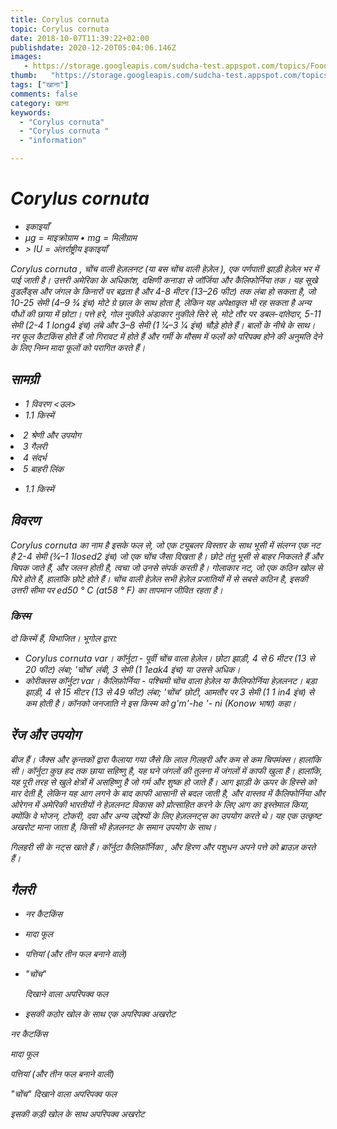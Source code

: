 ```yaml
---
title: Corylus cornuta 
topic: Corylus cornuta
date: 2018-10-07T11:39:22+02:00
publishdate: 2020-12-20T05:04:06.146Z
images: 
   - https://storage.googleapis.com/sudcha-test.appspot.com/topics/Food/corylus_cornuta/1.jpeg
thumb:   "https://storage.googleapis.com/sudcha-test.appspot.com/topics/Food/corylus_cornuta/thumb.jpeg"
tags: ["खाना"]
comments: false
category: खाना
keywords: 
  - "Corylus cornuta"
  - "Corylus cornuta "
  - "information"

---
```

<h1> <i> Corylus cornuta </​​i> </h1> <p> </p> <ul> <li> इकाइयाँ </li> <li> μg = माइक्रोग्राम • mg = मिलीग्राम </li> <li> > IU = अंतर्राष्ट्रीय इकाइयाँ </li> </ul> <p> <i> Corylus cornuta </​​i>, चोंच वाली हेज़लनट (या बस <i> चोंच वाली हेज़ेल </i>), एक पर्णपाती झाड़ी हेज़ेल भर में पाई जाती है। उत्तरी अमेरिका के अधिकांश, दक्षिणी कनाडा से जॉर्जिया और कैलिफोर्निया तक। यह सूखे वुडलैंड्स और जंगल के किनारों पर बढ़ता है और 4-8 मीटर (13–26 फीट) तक लंबा हो सकता है, जो 10-25 सेमी (4–9 3⁄4 इंच) मोटे ग्रे छाल के साथ होता है, लेकिन यह अपेक्षाकृत भी रह सकता है अन्य पौधों की छाया में छोटा। पत्ते हरे, गोल नुकीले अंडाकार नुकीले सिरे से, मोटे तौर पर डबल-दांतेदार, 5-11 सेमी (2-4 1 long4 इंच) लंबे और 3–8 सेमी (1 1⁄4–3 1⁄4 इंच) चौड़े होते हैं। बालों के नीचे के साथ। नर फूल कैटकिंस होते हैं जो गिरावट में होते हैं और गर्मी के मौसम में फलों को परिपक्व होने की अनुमति देने के लिए निम्न मादा फूलों को परागित करते हैं। </p> <h2> सामग्री </h2> <ul> <li> 1 विवरण <उल> <li> 1.1 किस्में </li> </ul> </li> <li> 2 श्रेणी और उपयोग </li> <li> 3 गैलरी </li> <li> 4 संदर्भ </li> <li > 5 बाहरी लिंक </li> </ul> <ul> <li> 1.1 किस्में </li> </ul> <h2> विवरण </h2> <p> <i> Corylus cornuta </​​i> का नाम है इसके फल से, जो एक ट्यूबलर विस्तार के साथ भूसी में संलग्न एक नट है 2-4 सेमी (3⁄4–1 1losed2 इंच) जो एक चोंच जैसा दिखता है। छोटे तंतु भूसी से बाहर निकलते हैं और चिपक जाते हैं, और जलन होती है, त्वचा जो उनसे संपर्क करती है। गोलाकार नट, जो एक कठिन खोल से घिरे होते हैं, हालांकि छोटे होते हैं। चोंच वाली हेज़ेल सभी हेज़ेल प्रजातियों में से सबसे कठिन है, इसकी उत्तरी सीमा पर ed50 ° C (at58 ° F) का तापमान जीवित रहता है। </p> <h3> किस्म </h3> <p> दो किस्में हैं, विभाजित। भूगोल द्वारा: </p> <ul> <li> <i> Corylus cornuta </​​i> var। <i> कॉर्नुटा </i> - पूर्वी चोंच वाला हेज़ेल। छोटा झाड़ी, 4 से 6 मीटर (13 से 20 फीट) लंबा; 'चोंच' लंबी, 3 सेमी (1 1eak4 इंच) या उससे अधिक। </li> <li> <i> कोरीक्लस कॉर्नुटा </i> var। <i> कैलिफ़ोर्निया </i> - पश्चिमी चोंच वाला हेज़ेल या कैलिफोर्निया हेज़लनट। बड़ा झाड़ी, 4 से 15 मीटर (13 से 49 फीट) लंबा; 'चोंच' छोटी, आमतौर पर 3 सेमी (1 1 in4 इंच) से कम होती है। कॉनको जनजाति ने इस किस्म को <i> g'm'-he '- ni </i> (Konow भाषा) कहा। </li> </ul> <h2> रेंज और उपयोग </h2> <p> बीज हैं। जैक्स और कृन्तकों द्वारा फैलाया गया जैसे कि लाल गिलहरी और कम से कम चिपमंक्स। हालांकि <i> सी। कॉर्नुटा </i> कुछ हद तक छाया सहिष्णु है, यह घने जंगलों की तुलना में जंगलों में काफी खुला है। हालांकि, यह पूरी तरह से खुले क्षेत्रों में असहिष्णु है जो गर्म और शुष्क हो जाते हैं। आग झाड़ी के ऊपर के हिस्से को मार देती है, लेकिन यह आग लगने के बाद काफी आसानी से बदल जाती है, और वास्तव में कैलिफोर्निया और ओरेगन में अमेरिकी भारतीयों ने हेज़लनट विकास को प्रोत्साहित करने के लिए आग का इस्तेमाल किया, क्योंकि वे भोजन, टोकरी, दवा और अन्य उद्देश्यों के लिए हेज़लनट्स का उपयोग करते थे। यह एक उत्कृष्ट अखरोट माना जाता है, किसी भी हेज़लनट के समान उपयोग के साथ। </p> <p> गिलहरी <i> सी के नट्स खाते हैं। कॉर्नुटा कैलिफ़ॉर्निका </i>, और हिरण और पशुधन अपने पत्ते को ब्राउज़ करते हैं। </p> <h2> गैलरी </h2> <ul> <li> <p> नर कैटकिंस </p> </li> <li> <p> मादा फूल </p> </li> <li> <p> पत्तियां (और तीन फल बनाने वाले) </p> </li> <li> <p> "चोंच" </p> दिखाने वाला अपरिपक्व फल </li> <li> <p> इसकी कठोर खोल के साथ एक अपरिपक्व अखरोट </p> </li> </ul> <p> नर कैटकिंस </p> <p> मादा फूल </p> <p> पत्तियां (और तीन फल बनाने वाली) </p> <p> "चोंच" दिखाने वाला अपरिपक्व फल </p> <p> इसकी कड़ी खोल के साथ अपरिपक्व अखरोट </p> 